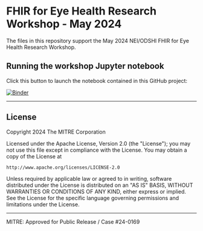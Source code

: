 # FHIR for Eye Health Research Workshop - May 2024

The files in this repository support the May 2024 NEI/ODSHI FHIR for Eye Health Research Workshop.

## Running the workshop Jupyter notebook

Click this button to launch the notebook contained in this GitHub project:

[![Binder](https://mybinder.org/badge_logo.svg)](https://mybinder.org/v2/gh/nih-nei/fhir-for-research-workshop/HEAD?labpath=workshop.ipynb)


----

## License

Copyright 2024 The MITRE Corporation

Licensed under the Apache License, Version 2.0 (the "License");
you may not use this file except in compliance with the License.
You may obtain a copy of the License at

    http://www.apache.org/licenses/LICENSE-2.0

Unless required by applicable law or agreed to in writing, software
distributed under the License is distributed on an "AS IS" BASIS,
WITHOUT WARRANTIES OR CONDITIONS OF ANY KIND, either express or implied.
See the License for the specific language governing permissions and
limitations under the License.

----

MITRE: Approved for Public Release / Case #24-0169